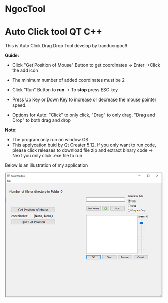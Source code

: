 # NgocTool
# Auto Click tool QT C++

This is Auto Click Drag Drop Tool develop by tranducngoc9

**Guide:** 

* Click "Get Position of Mouse" Button to get coordinates -> Enter ->Click the add icon
* The minimum number of added coordinates must be 2

* Click "Run" Button to **run** -> To **stop** press ESC key
* Press Up Key or Down Key to increase or decrease the mouse pointer speed.

* Options for Auto: "Click" to only click, "Drag" to only drag, "Drag and Drop" to both drag and drop

**Note:**

* The program only run on window OS
* This applycation buid by Qt Creater 5.12. If you only want to run code, please click releases to download file zip and extract binary code -> Next you only click .exe file to run

Below is an illustration of my application

![1694921777427](image/README/1694921777427.png)
